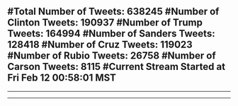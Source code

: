 #Total Number of Tweets: 638245 
#Number of Clinton Tweets: 190937
#Number of Trump Tweets: 164994
#Number of Sanders Tweets: 128418
#Number of Cruz Tweets: 119023
#Number of Rubio Tweets: 26758
#Number of Carson Tweets: 8115
#Current Stream Started at Fri Feb 12 00:58:01 MST
---
---
---
